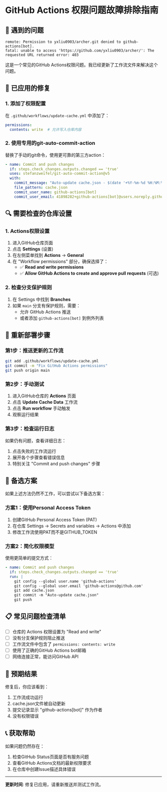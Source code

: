 # GitHub Actions 权限问题故障排除指南

## 🚨 遇到的问题

```
remote: Permission to yxliu0903/archer.git denied to github-actions[bot].
fatal: unable to access 'https://github.com/yxliu0903/archer/': The requested URL returned error: 403
```

这是一个常见的GitHub Actions权限问题。我已经更新了工作流文件来解决这个问题。

## 🔧 已应用的修复

### 1. 添加了权限配置
在 `.github/workflows/update-cache.yml` 中添加了：
```yaml
permissions:
  contents: write  # 允许写入仓库内容
```

### 2. 使用专用的git-auto-commit-action
替换了手动的git命令，使用更可靠的第三方action：
```yaml
- name: Commit and push changes
  if: steps.check_changes.outputs.changed == 'true'
  uses: stefanzweifel/git-auto-commit-action@v5
  with:
    commit_message: "Auto-update cache.json - $(date '+%Y-%m-%d %H:%M:%S UTC')"
    file_pattern: cache.json
    commit_user_name: github-actions[bot]
    commit_user_email: 41898282+github-actions[bot]@users.noreply.github.com
```

## 🔍 需要检查的仓库设置

### 1. Actions权限设置
1. 进入GitHub仓库页面
2. 点击 **Settings** (设置)
3. 在左侧菜单找到 **Actions** → **General**
4. 在 "Workflow permissions" 部分，确保选择了：
   - ✅ **Read and write permissions**
   - ✅ **Allow GitHub Actions to create and approve pull requests** (可选)

### 2. 检查分支保护规则
1. 在 Settings 中找到 **Branches**
2. 如果 `main` 分支有保护规则，需要：
   - 允许 GitHub Actions 推送
   - 或者添加 `github-actions[bot]` 到例外列表

## 🚀 重新部署步骤

### 第1步：推送更新的工作流
```bash
git add .github/workflows/update-cache.yml
git commit -m "Fix GitHub Actions permissions"
git push origin main
```

### 第2步：手动测试
1. 进入GitHub仓库的 **Actions** 页面
2. 点击 **Update Cache Data** 工作流
3. 点击 **Run workflow** 手动触发
4. 观察运行结果

### 第3步：检查运行日志
如果仍有问题，查看详细日志：
1. 点击失败的工作流运行
2. 展开各个步骤查看错误信息
3. 特别关注 "Commit and push changes" 步骤

## 🔄 备选方案

如果上述方法仍然不工作，可以尝试以下备选方案：

### 方案1：使用Personal Access Token
1. 创建GitHub Personal Access Token (PAT)
2. 在仓库 Settings → Secrets and variables → Actions 中添加
3. 修改工作流使用PAT而不是GITHUB_TOKEN

### 方案2：简化权限模型
使用更简单的提交方式：
```yaml
- name: Commit and push changes
  if: steps.check_changes.outputs.changed == 'true'
  run: |
    git config --global user.name 'github-actions'
    git config --global user.email 'github-actions@github.com'
    git add cache.json
    git commit -m "Auto-update cache.json"
    git push
```

## 📋 常见问题检查清单

- [ ] 仓库的 Actions 权限设置为 "Read and write"
- [ ] 没有分支保护规则阻止推送
- [ ] 工作流文件中包含了 `permissions: contents: write`
- [ ] 使用了正确的GitHub Actions bot邮箱
- [ ] 网络连接正常，能访问GitHub API

## 🎯 预期结果

修复后，你应该看到：
1. 工作流成功运行
2. cache.json文件被自动更新
3. 提交记录显示 "github-actions[bot]" 作为作者
4. 没有权限错误

## 📞 获取帮助

如果问题仍然存在：
1. 检查GitHub Status页面是否有服务问题
2. 查看GitHub Actions文档的最新权限要求
3. 在仓库中创建Issue描述具体错误

---

**更新时间**: 修复已应用，请重新推送并测试工作流。 